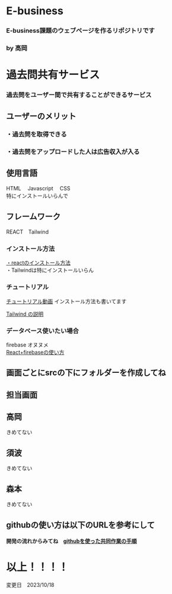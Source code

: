 # E-business
### E-business課題のウェブページを作るリポジトリです
### by 高岡
# 過去問共有サービス
### 過去問をユーザー間で共有することができるサービス
## ユーザーのメリット 
### ・過去問を取得できる
### ・過去問をアップロードした人は広告収入が入る

## 使用言語
HTML 　Javascript　 CSS
<br>特にインストールいらんで

## フレームワーク
REACT　Tailwind 

### インストール方法
[・reactのインストール方法](https://kinsta.com/jp/knowledgebase/install-react/)
<br>・Tailwindは特にインストールいらん

### チュートリアル
[チュートリアル動画](https://www.youtube.com/watch?v=nRCNL9T3J98&t=2608s)
インストール方法も書いてます

[Tailwind の説明](https://reffect.co.jp/html/tailwindcss-for-beginners/)

### データベース使いたい場合
firebase オヌヌメ<br>
[React+firebaseの使い方](https://yoheiko.com/blog/react-firestore%E3%80%90%E5%85%A5%E9%96%80%E3%81%8B%E3%82%89%E5%AE%9F%E8%A3%85%E3%81%BE%E3%81%A7%E3%80%91/)

## 画面ごとにsrcの下にフォルダーを作成してね
## 担当画面
## 高岡
きめてない
## 須波
きめてない
## 森本
きめてない


## githubの使い方は以下のURLを参考にして
#### 開発の流れからみてね　[githubを使った共同作業の手順](https://qiita.com/future_kame/items/9fa256aea09faa28b357)


# 以上！！！！
変更日　2023/10/18


